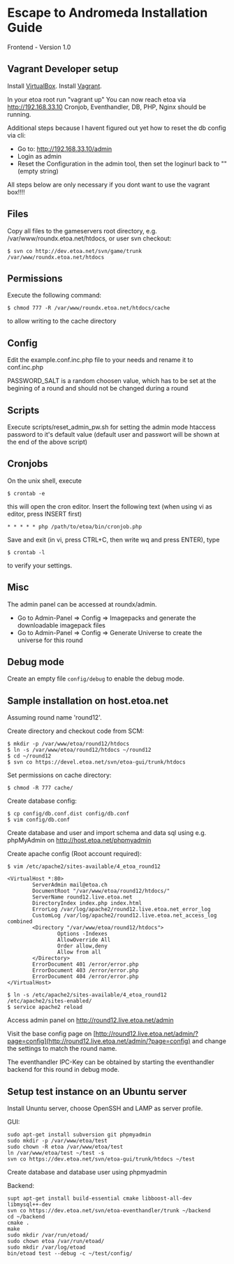 Escape to Andromeda Installation Guide
======================================

Frontend - Version 1.0

Vagrant Developer setup
-----------------------

Install [VirtualBox](https://www.virtualbox.org/).
Install [Vagrant](https://www.vagrantup.com/).

In your etoa root run "vagrant up"
You can now reach etoa via http://192.168.33.10
Cronjob, Eventhandler, DB, PHP, Nginx should be running.

Additional steps because I havent figured out yet how to reset the db config via cli:
* Go to: http://192.168.33.10/admin
* Login as admin
* Reset the Configuration in the admin tool, then set the loginurl back to "" (empty string)

All steps below are only necessary if you dont want to use the vagrant box!!!!

Files
-----
Copy all files to the gameservers root directory, e.g. /var/www/roundx.etoa.net/htdocs,
or user svn checkout:

    $ svn co http://dev.etoa.net/svn/game/trunk /var/www/roundx.etoa.net/htdocs
	
	
Permissions
-----------
Execute the following command:
	
    $ chmod 777 -R /var/www/roundx.etoa.net/htdocs/cache

to allow writing to the cache directory


Config
------
Edit the example.conf.inc.php file to your needs and rename it to conf.inc.php

PASSWORD_SALT is a random choosen value, which has to be set at the begining of a round and should not be changed during a round


Scripts
-------
Execute scripts/reset_admin_pw.sh for setting the admin mode htaccess password to it's default value
(default user and passwort will be shown at the end of the above script)


Cronjobs
--------
On the unix shell, execute 

    $ crontab -e

this will open the cron editor. Insert the following text (when using vi as editor, press INSERT first)
 
    * * * * * php /path/to/etoa/bin/cronjob.php
	
Save and exit (in vi, press CTRL+C, then write wq and press ENTER), type

    $ crontab -l

to verify your settings.


Misc
----

The admin panel can be accessed at roundx/admin.

 * Go to Admin-Panel => Config => Imagepacks and generate the downloadable imagepack files
 * Go to Admin-Panel => Config => Generate Universe to create the universe for this round
 
Debug mode
----------

Create an empty file `config/debug` to enable the debug mode.

 
Sample installation on host.etoa.net
------------------------------------

Assuming round name 'round12'. 

Create directory and checkout code from SCM:

    $ mkdir -p /var/www/etoa/round12/htdocs
    $ ln -s /var/www/etoa/round12/htdocs ~/round12
    $ cd ~/round12
    $ svn co https://devel.etoa.net/svn/etoa-gui/trunk/htdocs 
    
Set permissions on cache directory:
    
    $ chmod -R 777 cache/

Create database config:

    $ cp config/db.conf.dist config/db.conf
    $ vim config/db.conf

Create database and user and import schema and data sql using e.g. phpMyAdmin on http://host.etoa.net/phpmyadmin

Create apache config (Root account required):
    
    $ vim /etc/apache2/sites-available/4_etoa_round12
    
    <VirtualHost *:80>
            ServerAdmin mail@etoa.ch
            DocumentRoot "/var/www/etoa/round12/htdocs/"
            ServerName round12.live.etoa.net
            DirectoryIndex index.php index.html
            ErrorLog /var/log/apache2/round12.live.etoa.net_error_log
            CustomLog /var/log/apache2/round12.live.etoa.net_access_log combined
            <Directory "/var/www/etoa/round12/htdocs">
                    Options -Indexes
                    AllowOverride All
                    Order allow,deny
                    Allow from all
            </Directory>
            ErrorDocument 401 /error/error.php
            ErrorDocument 403 /error/error.php
            ErrorDocument 404 /error/error.php
    </VirtualHost>
    
    $ ln -s /etc/apache2/sites-available/4_etoa_round12 /etc/apache2/sites-enabled/
    $ service apache2 reload

Access admin panel on http://round12.live.etoa.net/admin

Visit the base config page on [http://round12.live.etoa.net/admin/?page=config](http://round12.live.etoa.net/admin/?page=config) and change the settings to match the round name. 

The eventhandler IPC-Key can be obtained by starting the eventhandler backend for this round in debug mode.


Setup test instance on an Ubuntu server 
---------------------------------------

Install Ununtu server, choose OpenSSH and LAMP as server profile.

GUI:

    sudo apt-get install subversion git phpmyadmin
    sudo mkdir -p /var/www/etoa/test
    sudo chown -R etoa /var/www/etoa/test
    ln /var/www/etoa/test ~/test -s
    svn co https://dev.etoa.net/svn/etoa-gui/trunk/htdocs ~/test

Create database and database user using phpmyadmin

Backend: 

    supt apt-get install build-essential cmake libboost-all-dev libmysql++-dev
    svn co https://dev.etoa.net/svn/etoa-eventhandler/trunk ~/backend
    cd ~/backend
    cmake .
    make
    sudo mkdir /var/run/etoad/
    sudo chown etoa /var/run/etoad/
    sudo mkdir /var/log/etoad
    bin/etoad test --debug -c ~/test/config/
